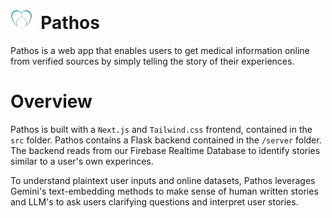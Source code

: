 # <img src="https://github.com/viditagrawal/lahacks2024/blob/main/public/pathosLogo.png" alt="Pathos" width="35"/>&nbsp; Pathos

Pathos is a web app that enables users to get medical information online from verified sources by simply telling the story of their experiences.

# Overview

Pathos is built with a `Next.js` and `Tailwind.css` frontend, contained in the `src` folder. Pathos contains a Flask backend contained in the `/server` folder. The backend reads from our Firebase Realtime Database 
to identify stories similar to a user's own experinces. 

To understand plaintext user inputs and online datasets, Pathos leverages Gemini's 
text-embedding methods to make sense of human written stories and LLM's to ask users clarifying questions and interpret user stories.

